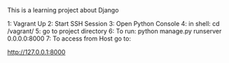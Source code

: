 This is a learning project about Django

1: Vagrant Up
2: Start SSH Session
3: Open Python Console
4: in shell: cd /vagrant/
5: go to project directory
6:
To run:
python manage.py runserver 0.0.0.0:8000
7:
To access from Host go to:

http://127.0.0.1:8000